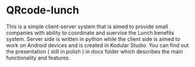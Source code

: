 # QRcode-lunch

This is a simple client-server system that is aimed to provide small companies with ability to coordinate and suervise the Lunch benefits system.
Server side is written in python while the client side is aimed to work on Android devices and is created in Kodular Studio.
You can find out the presentation ( still in polish ) in docs folder which describes the main functionality and features.
